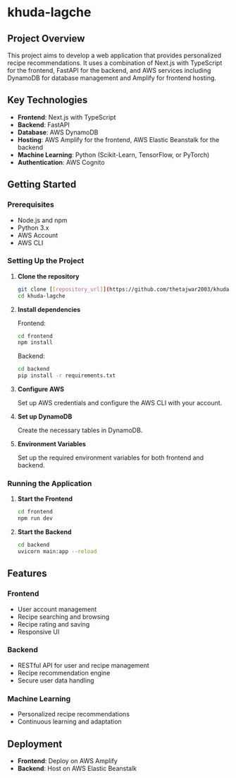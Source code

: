 # khuda-lagche

## Project Overview

This project aims to develop a web application that provides personalized recipe recommendations. It uses a combination of Next.js with TypeScript for the frontend, FastAPI for the backend, and AWS services including DynamoDB for database management and Amplify for frontend hosting.

## Key Technologies

- **Frontend**: Next.js with TypeScript
- **Backend**: FastAPI
- **Database**: AWS DynamoDB
- **Hosting**: AWS Amplify for the frontend, AWS Elastic Beanstalk for the backend
- **Machine Learning**: Python (Scikit-Learn, TensorFlow, or PyTorch)
- **Authentication**: AWS Cognito

## Getting Started

### Prerequisites

- Node.js and npm
- Python 3.x
- AWS Account
- AWS CLI

### Setting Up the Project

1. **Clone the repository**

   ```bash
   git clone [[repository_url]](https://github.com/thetajwar2003/khuda-lagche.git)
   cd khuda-lagche
   ```

2. **Install dependencies**

   Frontend:

   ```bash
   cd frontend
   npm install
   ```

   Backend:

   ```bash
   cd backend
   pip install -r requirements.txt
   ```

3. **Configure AWS**

   Set up AWS credentials and configure the AWS CLI with your account.

4. **Set up DynamoDB**

   Create the necessary tables in DynamoDB.

5. **Environment Variables**

   Set up the required environment variables for both frontend and backend.

### Running the Application

1. **Start the Frontend**

   ```bash
   cd frontend
   npm run dev
   ```

2. **Start the Backend**

   ```bash
   cd backend
   uvicorn main:app --reload
   ```

## Features

### Frontend

- User account management
- Recipe searching and browsing
- Recipe rating and saving
- Responsive UI

### Backend

- RESTful API for user and recipe management
- Recipe recommendation engine
- Secure user data handling

### Machine Learning

- Personalized recipe recommendations
- Continuous learning and adaptation

## Deployment

- **Frontend**: Deploy on AWS Amplify
- **Backend**: Host on AWS Elastic Beanstalk
